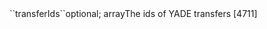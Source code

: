 <tr><td>``transferIds``</td><td>optional; array</td><td>The ids of YADE transfers </td><td>[4711]</td><td></td></tr>
